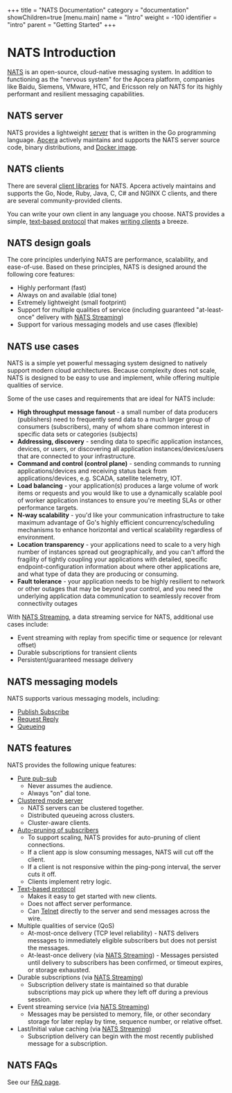 +++
title = "NATS Documentation"
category = "documentation"
showChildren=true
[menu.main]
  name = "Intro"
  weight = -100
  identifier = "intro"
  parent = "Getting Started"
+++


# NATS Introduction

[NATS](http://nats.io/) is an open-source, cloud-native messaging system. In addition to functioning as the "nervous system" for the Apcera platform, companies like Baidu, Siemens, VMware, HTC, and Ericsson rely on NATS for its highly performant and resilient messaging capabilities.

## NATS server

NATS provides a lightweight [server](/documentation/server/gnatsd-intro/) that is written in the Go programming language. [Apcera](http://www.apcera.com/) actively maintains and supports the NATS server source code, binary distributions, and [Docker image](https://hub.docker.com/_/nats/).

## NATS clients

There are several [client libraries](/download/) for NATS. Apcera actively maintains and supports the Go, Node, Ruby, Java, C, C# and NGINX C clients, and there are several community-provided clients.

You can write your own client in any language you choose. NATS provides a simple, [text-based protocol](/documentation/internals/nats-protocol/) that makes [writing clients](/documentation/internals/nats-guide) a breeze.

## NATS design goals

The core principles underlying NATS are performance, scalability, and ease-of-use. Based on these principles, NATS is designed around the following core features:

- Highly performant (fast)
- Always on and available (dial tone)
- Extremely lightweight (small footprint)
- Support for multiple qualities of service (including guaranteed "at-least-once" delivery with [NATS Streaming](/documentation/streaming/nats-streaming-intro/))
- Support for various messaging models and use cases (flexible)

## NATS use cases

NATS is a simple yet powerful messaging system designed to natively support modern cloud architectures. Because complexity does not scale, NATS is designed to be easy to use and implement, while offering multiple qualities of service.

Some of the use cases and requirements that are ideal for NATS include:

- **High throughput message fanout** - a small number of data producers (publishers) need to frequently send data to a much larger group of consumers (subscribers), many of whom share common interest in specific data sets or categories (subjects)
- **Addressing, discovery** - sending data to specific application instances, devices, or users, or discovering all application instances/devices/users that are connected to your infrastructure. 
- **Command and control (control plane)** - sending commands to running applications/devices and receiving status back from applications/devices, e.g. SCADA, satellite telemetry, IOT.
- **Load balancing** - your application(s) produces a large volume of work items or requests and you would like to use a dynamically scalable pool of worker application instances to ensure you're meeting SLAs or other performance targets.
- **N-way scalability** - you'd like your communication infrastructure to take maximum advantage of Go's highly efficient concurrency/scheduling mechanisms to enhance horizontal and vertical scalability regardless of environment.
- **Location transparency** - your applications need to scale to a very high number of instances spread out geographically, and you can't afford the fragility of tightly coupling your applications with detailed, specific endpoint-configuration information about where other applications are, and what type of data they are producing or consuming. 
- **Fault tolerance** - your application needs to be highly resilient to network or other outages that may be beyond your control, and you need the underlying application data communication to seamlessly recover from connectivity outages 

With [NATS Streaming](/documentation/streaming/nats-streaming-intro/), a data streaming service for NATS, additional use cases include:

- Event streaming with replay from specific time or sequence (or relevant offset)
- Durable subscriptions for transient clients  
- Persistent/guaranteed message delivery

## NATS messaging models

NATS supports various messaging models, including:

- [Publish Subscribe](/documentation/concepts/nats-pub-sub/)
- [Request Reply](/documentation/concepts/nats-req-rep/)
- [Queueing](/documentation/concepts/nats-queueing/)

## NATS features

NATS provides the following unique features:

- [Pure pub-sub](/documentation/server/gnatsd-intro/)
	- Never assumes the audience.
	- Always "on" dial tone.
- [Clustered mode server](/documentation/server/gnatsd-cluster/)
	- NATS servers can be clustered together.
	- Distributed queueing across clusters.
	- Cluster-aware clients.
- [Auto-pruning of subscribers](/documentation/server/gnatsd-prune/)
	- To support scaling, NATS provides for auto-pruning of client connections.
	- If a client app is slow consuming messages, NATS will cut off the client.
	- If a client is not responsive within the ping-pong interval, the server cuts it off.
	- Clients implement retry logic.
- [Text-based protocol](/documentation/internals/nats-protocol/)
	- Makes it easy to get started with new clients.
	- Does not affect server performance.
	- Can [Telnet](https://en.wikipedia.org/wiki/Telnet) directly to the server and send messages across the wire.
- Multiple qualities of service (QoS)
    - At-most-once delivery (TCP level reliability) - NATS delivers messages to immediately eligible subscribers but does not persist the messages.
    - At-least-once delivery (via [NATS Streaming](/documentation/streaming/nats-streaming-intro/)) - Messages persisted until delivery to subscribers has been confirmed, or timeout expires, or storage exhausted.
- Durable subscriptions (via [NATS Streaming](/documentation/streaming/nats-streaming-intro/))
    - Subscription delivery state is maintained so that durable subscriptions may pick up where they left off during a previous session.
- Event streaming service (via [NATS Streaming](/documentation/streaming/nats-streaming-intro/))
    - Messages may be persisted to memory, file, or other secondary storage for later replay by time, sequence number, or relative offset.
- Last/Initial value caching (via [NATS Streaming](/documentation/streaming/nats-streaming-intro/))
    - Subscription delivery can begin with the most recently published message for a subscription.

## NATS FAQs

See our [FAQ page](/documentation/faq).
